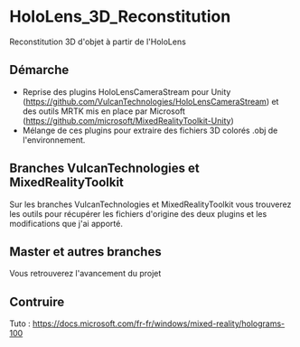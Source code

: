 # HoloLens_3D_Reconstitution
Reconstitution 3D d'objet à partir de l'HoloLens

## Démarche

- Reprise des plugins HoloLensCameraStream pour Unity (https://github.com/VulcanTechnologies/HoloLensCameraStream) et des outils MRTK mis en place par Microsoft (https://github.com/microsoft/MixedRealityToolkit-Unity)
- Mélange de ces plugins pour extraire des fichiers 3D colorés .obj de l'environnement.

## Branches VulcanTechnologies et MixedRealityToolkit

Sur les branches VulcanTechnologies et MixedRealityToolkit vous trouverez les outils pour récupérer les fichiers d'origine des deux plugins et les modifications que j'ai apporté.

## Master et autres branches

Vous retrouverez l'avancement du projet

## Contruire

Tuto : https://docs.microsoft.com/fr-fr/windows/mixed-reality/holograms-100

